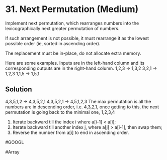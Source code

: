 # 31. Next Permutation (Medium)

Implement next permutation, which rearranges numbers into the lexicographically next greater permutation of numbers.

If such arrangement is not possible, it must rearrange it as the lowest possible order (ie, sorted in ascending order).

The replacement must be in-place, do not allocate extra memory.

Here are some examples. Inputs are in the left-hand column and its corresponding outputs are in the right-hand column.
1,2,3 → 1,3,2
3,2,1 → 1,2,3
1,1,5 → 1,5,1

## Solution
4,3,5,1,2 -> 4,3,5,2,1
4,3,5,2,1 -> 4,5,1,2,3
The max permutation is all the numbers are in descending order, i.e. 4,3,2,1, once getting to this, the next permutation is going back to the minimal one, 1,2,3,4
1. Iterate backward till the index i where a[i-1] < a[i];
2. Iterate backward till another index j, where a[j] > a[i-1], then swap them;
3. Reverse the number from a[i] to end in ascending order.

#GOOGL

#Array
